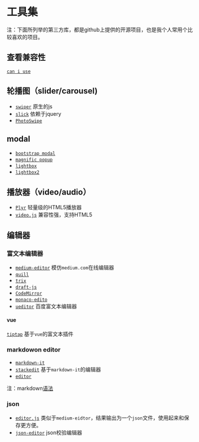 # 工具集

注：下面所列举的第三方库，都是github上提供的开源项目，也是我个人常用个比较喜欢的项目。

## 查看兼容性

[` can i use `](https://github.com/Fyrd/caniuse)

## 轮播图（slider/carousel)

* [` swiper `](https://github.com/nolimits4web/swiper) 原生的js
* [` slick `](https://github.com/kenwheeler/slick) 依赖于jquery
* [` PhotoSwipe `](https://github.com/dimsemenov/PhotoSwipe)

## modal

* [` bootstrap modal `](https://github.com/jschr/bootstrap-modal)
* [` magnific popup `](https://github.com/dimsemenov/Magnific-Popup)
* [` lightbox `](https://github.com/ashleydw/lightbox)
* [` lightbox2 `](https://github.com/lokesh/lightbox2)

## 播放器（video/audio）

* [` Plyr `](https://github.com/sampotts/plyr) 轻量级的HTML5播放器
* [` video.js `](https://github.com/videojs/video.js) 兼容性强，支持HTML5

## 编辑器

### 富文本编辑器

* [` medium-editor `](https://github.com/yabwe/medium-editor) 模仿`medium.com`在线编辑器
* [` quill `](https://github.com/quilljs/quill)
* [` trix `](https://github.com/basecamp/trix)
* [` draft-js `](https://github.com/facebook/draft-js)
* [` CodeMirror `](https://github.com/codemirror/CodeMirror)
* [` monaco-edito `](https://microsoft.github.io/monaco-editor/)
* [` ueditor `](https://github.com/fex-team/ueditor) 百度富文本编辑器

#### vue

[` tiptap `](https://github.com/scrumpy/tiptap) 基于`vue`的富文本插件

### markdowon editor

* [` markdown-it `](https://github.com/markdown-it/markdown-it)
* [` stackedit `](https://github.com/benweet/stackedit) 基于`markdown-it`的编辑器
* [` editor `](https://github.com/lepture/editor)

注：markdown[语法](https://markdown-here.com/)

### json

* [` editor.js `](https://github.com/codex-team/editor.js) 类似于`medium-eidtor`，结果输出为一个`json`文件，使用起来和保存更方便。
* [` json-editor `](https://github.com/jdorn/json-editor) json校验编辑器
